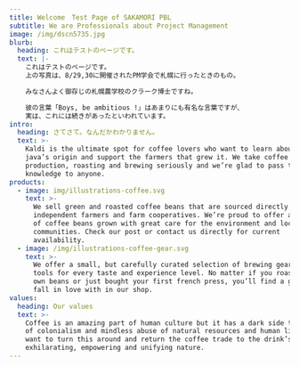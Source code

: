 ```yaml
---
title: Welcome　Test Page of SAKAMORI PBL
subtitle: We are Professionals about Project Management
image: /img/dscn5735.jpg
blurb:
  heading: これはテストのページです。
  text: |-
    これはテストのページです。
    上の写真は、8/29,30に開催されたPM学会で札幌に行ったときのもの。

    みなさんよく御存じの札幌農学校のクラーク博士ですね。

    彼の言葉「Boys, be ambitious !」はあまりにも有名な言葉ですが、
    実は、これには続きがあったといわれています。
intro:
  heading: さてさて。なんだかわかりません。
  text: >-
    Kaldi is the ultimate spot for coffee lovers who want to learn about their
    java’s origin and support the farmers that grew it. We take coffee
    production, roasting and brewing seriously and we’re glad to pass that
    knowledge to anyone.
products:
  - image: img/illustrations-coffee.svg
    text: >-
      We sell green and roasted coffee beans that are sourced directly from
      independent farmers and farm cooperatives. We’re proud to offer a variety
      of coffee beans grown with great care for the environment and local
      communities. Check our post or contact us directly for current
      availability.
  - image: /img/illustrations-coffee-gear.svg
    text: >-
      We offer a small, but carefully curated selection of brewing gear and
      tools for every taste and experience level. No matter if you roast your
      own beans or just bought your first french press, you’ll find a gadget to
      fall in love with in our shop.
values:
  heading: Our values
  text: >-
    Coffee is an amazing part of human culture but it has a dark side too – one
    of colonialism and mindless abuse of natural resources and human lives. We
    want to turn this around and return the coffee trade to the drink’s
    exhilarating, empowering and unifying nature.
---
```


